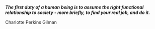 _**The first duty of a human being is to assume the right functional relationship to society - more briefly, to find your real job, and do it.**_

Charlotte Perkins Gilman